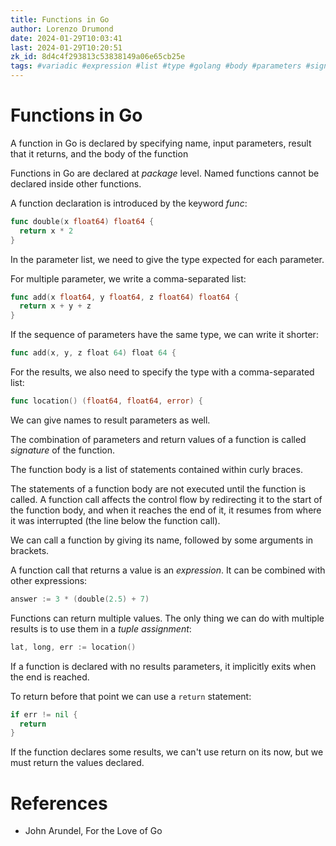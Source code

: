 ```yaml
---
title: Functions in Go
author: Lorenzo Drumond
date: 2024-01-29T10:03:41
last: 2024-01-29T10:20:51
zk_id: 8d4c4f293813c53838149a06e65cb25e
tags: #variadic #expression #list #type #golang #body #parameters #signature #tuple #functions #declare
---
```



# Functions in Go
A function in Go is declared by specifying name, input parameters, result that it returns, and the body of the function

Functions in Go are declared at _package_ level. Named functions cannot be declared inside other functions.

A function declaration is introduced by the keyword _func_:
```go
func double(x float64) float64 {
  return x * 2
}
```

In the parameter list, we need to give the type expected for each parameter.

For multiple parameter, we write a comma-separated list:
```go
func add(x float64, y float64, z float64) float64 {
  return x + y + z
}
```

If the sequence of parameters have the same type, we can write it shorter:
```go
func add(x, y, z float 64) float 64 {
```

For the results, we also need to specify the type with a comma-separated list:
```go
func location() (float64, float64, error) {
```

We can give names to result parameters as well.


The combination of parameters and return values of a function is called _signature_ of the function.

The function body is a list of statements contained within curly braces.

The statements of a function body are not executed until the function is called. A function call affects the control flow by redirecting it to the start of the function body, and when it reaches the end of it, it resumes from where it was interrupted (the line below the function call).

We can call a function by giving its name, followed by some arguments in brackets.

A function call that returns a value is an _expression_. It can be combined with other expressions:
```go
answer := 3 * (double(2.5) + 7)
```

Functions can return multiple values. The only thing we can do with multiple results is to use them in a _tuple assignment_:
```go
lat, long, err := location()
```


If a function is declared with no results parameters, it implicitly exits when the end is reached.

To return before that point we can use a `return` statement:
```go
if err != nil {
  return
}
```

If the function declares some results, we can't use return on its now, but we must return the values declared.

# References
- John Arundel, For the Love of Go
